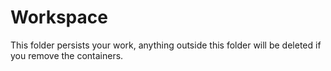 # Workspace

This folder persists your work, anything outside this folder will be deleted if you remove
the containers.
